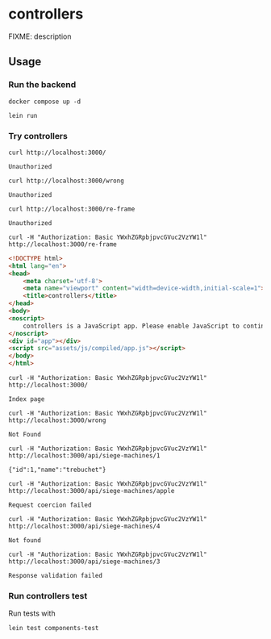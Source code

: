 # controllers

FIXME: description

## Usage

### Run the backend

```shell
docker compose up -d

lein run
```

### Try controllers

    curl http://localhost:3000/

    Unauthorized
    
    curl http://localhost:3000/wrong

    Unauthorized

    curl http://localhost:3000/re-frame

    Unauthorized

    curl -H "Authorization: Basic YWxhZGRpbjpvcGVuc2VzYW1l" http://localhost:3000/re-frame

```html
<!DOCTYPE html>
<html lang="en">
<head>
    <meta charset='utf-8'>
    <meta name="viewport" content="width=device-width,initial-scale=1">
    <title>controllers</title>
</head>
<body>
<noscript>
    controllers is a JavaScript app. Please enable JavaScript to continue.
</noscript>
<div id="app"></div>
<script src="assets/js/compiled/app.js"></script>
</body>
</html>
```

    curl -H "Authorization: Basic YWxhZGRpbjpvcGVuc2VzYW1l" http://localhost:3000/

    Index page
    
    curl -H "Authorization: Basic YWxhZGRpbjpvcGVuc2VzYW1l" http://localhost:3000/wrong

    Not Found

    curl -H "Authorization: Basic YWxhZGRpbjpvcGVuc2VzYW1l" http://localhost:3000/api/siege-machines/1 

    {"id":1,"name":"trebuchet"}

    curl -H "Authorization: Basic YWxhZGRpbjpvcGVuc2VzYW1l" http://localhost:3000/api/siege-machines/apple 

    Request coercion failed

    curl -H "Authorization: Basic YWxhZGRpbjpvcGVuc2VzYW1l" http://localhost:3000/api/siege-machines/4

    Not found

    curl -H "Authorization: Basic YWxhZGRpbjpvcGVuc2VzYW1l" http://localhost:3000/api/siege-machines/3

    Response validation failed

### Run controllers test

Run tests with

```shell 
lein test components-test
```
